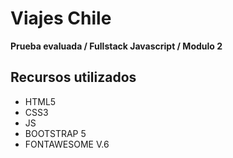 # Viajes Chile
**Prueba evaluada / Fullstack Javascript / Modulo 2**

## Recursos utilizados
- HTML5
- CSS3
- JS
- BOOTSTRAP 5
- FONTAWESOME V.6